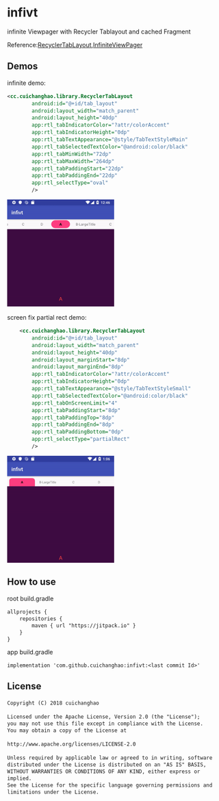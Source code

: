 # infivt
infinite Viewpager with Recycler Tablayout and cached Fragment

Reference:[RecyclerTabLayout](https://github.com/nshmura/RecyclerTabLayout),[InfiniteViewPager](https://github.com/antonyt/InfiniteViewPager)

## Demos
infinite demo:

```xml
<cc.cuichanghao.library.RecyclerTabLayout
        android:id="@+id/tab_layout"
        android:layout_width="match_parent"
        android:layout_height="40dp"
        app:rtl_tabIndicatorColor="?attr/colorAccent"
        app:rtl_tabIndicatorHeight="0dp"
        app:rtl_tabTextAppearance="@style/TabTextStyleMain"
        app:rtl_tabSelectedTextColor="@android:color/black"
        app:rtl_tabMinWidth="72dp"
        app:rtl_tabMaxWidth="264dp"
        app:rtl_tabPaddingStart="22dp"
        app:rtl_tabPaddingEnd="22dp"
        app:rtl_selectType="oval"
        />
```

<img src="https://github.com/cuichanghao/infivt/blob/master/demo/ezgif.com-crop.gif" width="250" height="250">


screen fix partial rect demo:

```xml
    <cc.cuichanghao.library.RecyclerTabLayout
        android:id="@+id/tab_layout"
        android:layout_width="match_parent"
        android:layout_height="40dp"
        android:layout_marginStart="8dp"
        android:layout_marginEnd="8dp"
        app:rtl_tabIndicatorColor="?attr/colorAccent"
        app:rtl_tabIndicatorHeight="0dp"
        app:rtl_tabTextAppearance="@style/TabTextStyleSmall"
        app:rtl_tabSelectedTextColor="@android:color/black"
        app:rtl_tabOnScreenLimit="4"
        app:rtl_tabPaddingStart="8dp"
        app:rtl_tabPaddingTop="8dp"
        app:rtl_tabPaddingEnd="8dp"
        app:rtl_tabPaddingBottom="0dp"
        app:rtl_selectType="partialRect"
        />
```

<img src="https://github.com/cuichanghao/infivt/blob/master/demo/ezgif.com-crop_fix.gif" width="250" height="250">

## How to use
root build.gradle


```
allprojects {
    repositories {
        maven { url "https://jitpack.io" }
    }
}
```

app build.gradle

```
implementation 'com.github.cuichanghao:infivt:<last commit Id>'
```


## License
```
Copyright (C) 2018 cuichanghao

Licensed under the Apache License, Version 2.0 (the "License");
you may not use this file except in compliance with the License.
You may obtain a copy of the License at

http://www.apache.org/licenses/LICENSE-2.0

Unless required by applicable law or agreed to in writing, software
distributed under the License is distributed on an "AS IS" BASIS,
WITHOUT WARRANTIES OR CONDITIONS OF ANY KIND, either express or implied.
See the License for the specific language governing permissions and
limitations under the License.
```
